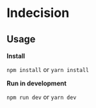 Indecision
==========

Usage
-----

**Install**

`npm install` or `yarn install`

**Run in development**

`npm run dev` or `yarn dev`